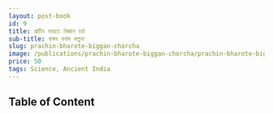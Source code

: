 ```yaml
---
layout: post-book
id: 9
title: প্রাচীন ভারতে বিজ্ঞান চর্চা
sub-title: বাস্তব বনাম কল্পনা
slug: prachin-bharote-biggan-chorcha
image: /publications/prachin-bharote-biggan-chorcha/prachin-bharote-bigyan-chorcha-cover.jpg
price: 50
tags: Science, Ancient India
---
```

## Table of Content